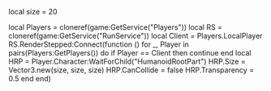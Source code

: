 local size = 20
 
local Players = cloneref(game:GetService("Players"))
local RS = cloneref(game:GetService("RunService"))
local Client = Players.LocalPlayer
RS.RenderStepped:Connect(function ()
    for _, Player in pairs(Players:GetPlayers()) do
        if Player == Client then continue end
        local HRP = Player.Character:WaitForChild("HumanoidRootPart")
        HRP.Size = Vector3.new(size, size, size)
        HRP.CanCollide = false
        HRP.Transparency = 0.5
    end
end)
